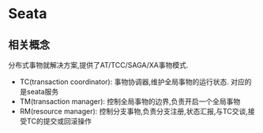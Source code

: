 # Seata

## 相关概念

分布式事物就解决方案,提供了AT/TCC/SAGA/XA事物模式.

- TC(transaction coordinator): 事物协调器,维护全局事物的运行状态. 对应的是seata服务
- TM(transaction manager): 控制全局事物的边界,负责开启一个全局事物
- RM(resource manager): 控制分支事物,负责分支注册,状态汇报,与TC交谈,接受TC的提交或回滚操作